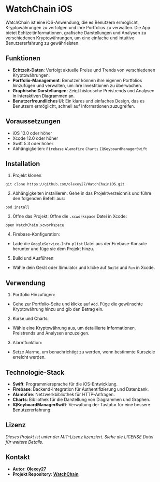 # WatchChain iOS

WatchChain ist eine iOS-Anwendung, die es Benutzern ermöglicht, Kryptowährungen zu verfolgen und ihre Portfolios zu verwalten. Die App bietet Echtzeitinformationen, grafische Darstellungen und Analysen zu verschiedenen Kryptowährungen, um eine einfache und intuitive Benutzererfahrung zu gewährleisten.

## Funktionen
- **Echtzeit-Daten**: Verfolgt aktuelle Preise und Trends von verschiedenen Kryptowährungen.
- **Portfolio-Management**: Benutzer können ihre eigenen Portfolios hinzufügen und verwalten, um ihre Investitionen zu überwachen.
- **Graphische Darstellungen**: Zeigt historische Preistrends und Analysen in interaktiven Diagrammen an.
- **Benutzerfreundliches UI**: Ein klares und einfaches Design, das es Benutzern ermöglicht, schnell auf Informationen zuzugreifen.

## Voraussetzungen
- iOS 13.0 oder höher
- Xcode 12.0 oder höher
- Swift 5.3 oder höher
- Abhängigkeiten: `Firebase` `Alamofire` `Charts` `IQKeyboardManagerSwift`

## Installation
1. Projekt klonen:
```
git clone https://github.com/olexey27/WatchChainiOS.git
```
2. Abhängigkeiten installieren: Gehe in das Projektverzeichnis und führe den folgenden Befehl aus:
```
pod install
```
3. Öffne das Projekt: Öffne die `.xcworkspace` Datei in Xcode:
```
open WatchChain.xcworkspace
```
4. Firebase-Konfiguration:
- Lade die `GoogleService-Info.plist` Datei aus der Firebase-Konsole herunter und füge sie dem Projekt hinzu.

5. Build und Ausführen:
- Wähle dein Gerät oder Simulator und klicke auf `Build` und `Run` in Xcode.

## Verwendung
1. Portfolio Hinzufügen:
- Gehe zur Portfolio-Seite und klicke auf `Add`. Füge die gewünschte Kryptowährung hinzu und gib den Betrag ein.

2. Kurse und Charts:
- Wähle eine Kryptowährung aus, um detaillierte Informationen, Preistrends und Analysen anzuzeigen.

3. Alarmfunktion:
- Setze Alarme, um benachrichtigt zu werden, wenn bestimmte Kursziele erreicht werden.

## Technologie-Stack
- **Swift**: Programmiersprache für die iOS-Entwicklung.
- **Firebase**: Backend-Integration für Authentifizierung und Datenbank.
- **Alamofire**: Netzwerkbibliothek für HTTP-Anfragen.
- **Charts**: Bibliothek für die Darstellung von Diagrammen und Graphen.
- **IQKeyboardManagerSwift**: Verwaltung der Tastatur für eine bessere Benutzererfahrung.

## Lizenz
_Dieses Projekt ist unter der MIT-Lizenz lizenziert. Siehe die LICENSE Datei für weitere Details._

## Kontakt
- **Autor**: [**Olexey27**](https://www.linkedin.com/in/alexej-krasnokutskij-3a2920235/)
- **Projekt Repository**: [**WatchChain**](https://github.com/olexey27/WatchChainiOS)
